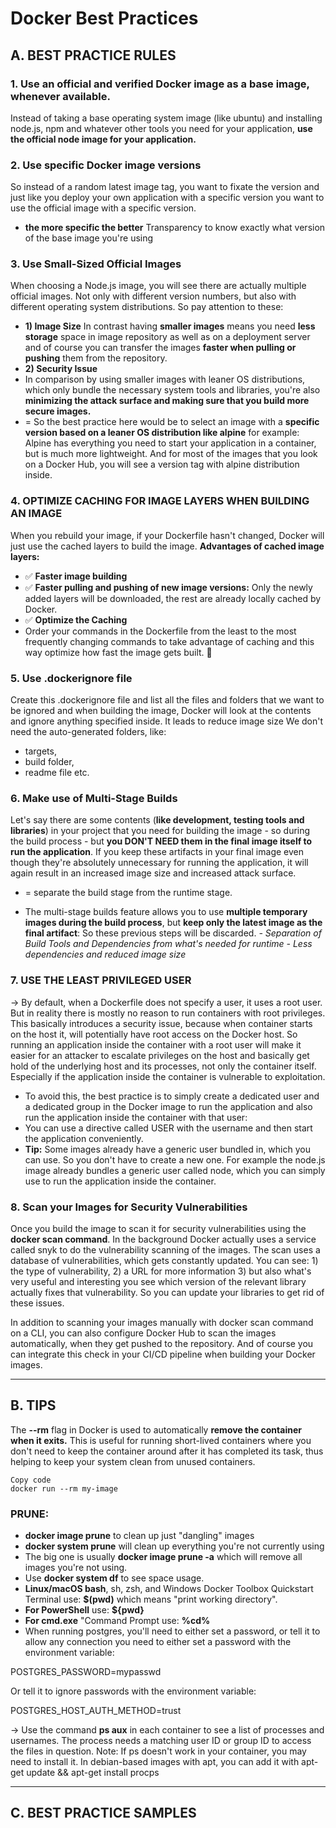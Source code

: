 # Docker Best Practices
## A. BEST PRACTICE RULES
### 1. Use an official and verified Docker image as a base image, whenever available.
Instead of taking a base operating system image (like ubuntu) and installing node.js, npm and whatever other tools you need for your application, **use the official node image for your application.**
### 2. Use specific Docker image versions
So instead of a random latest image tag, you want to fixate the version and just like you deploy your own application with a specific version you want to use the official image with a specific version. 
-  **the more specific the better** Transparency to know exactly what version of the base image you're using

### 3. Use Small-Sized Official Images
When choosing a Node.js image, you will see there are actually multiple official images. Not only with different version numbers, but also with different operating system distributions. So pay attention to these:

-  **1) Image Size**
  In contrast having **smaller images** means you need **less storage** space in image repository as well as on a deployment server and of course you can transfer the images **faster when pulling or pushing** them from the repository.
-  **2) Security Issue**
-  In comparison by using smaller images with leaner OS distributions, which only bundle the necessary system tools and libraries, you're also **minimizing the attack surface and making sure that you build more secure images.**
-  = So the best practice here would be to select an image with a **specific version based on a leaner OS distribution like alpine** for example: Alpine has everything you need to start your application in a container, but is much more lightweight. And for most of the images that you look on a Docker Hub, you will see a version tag with alpine distribution inside.

### 4. OPTIMIZE CACHING FOR IMAGE LAYERS WHEN BUILDING AN IMAGE 
When you rebuild your image, if your Dockerfile hasn't changed, Docker will just use the cached layers to build the image.
**Advantages of cached image layers:**
- ✅ **Faster image building**
- ✅ **Faster pulling and pushing of new image versions:** Only the newly added layers will be downloaded, the rest are already locally cached by Docker.
- ✅ **Optimize the Caching**
- Order your commands in the Dockerfile from the least to the most frequently changing commands to take advantage of caching and this way optimize how fast the image gets built. 🚀

### 5. Use .dockerignore file
Create this .dockerignore file and list all the files and folders that we want to be ignored and when building the image, Docker will look at the contents and ignore anything specified inside. It leads to reduce image size We don't need the auto-generated folders, like: 
- targets,
- build folder,
- readme file etc.

### 6. Make use of Multi-Stage Builds

Let's say there are some contents (**like development, testing tools and libraries**) in your project that you need for building the image - so during the
build process - but **you DON'T NEED them in the final image itself to run the application**. If you keep these artifacts in your final image even though they're absolutely unnecessary for running the application, it will again result in an increased image size and increased attack surface. 
- = separate the build stage from the runtime stage.

- The multi-stage builds feature allows you to use **multiple temporary images during the build process**, but **keep only the latest image as the final artifact**:
So these previous steps will be discarded.
_- Separation of Build Tools and Dependencies from what's needed for runtime_
_- Less dependencies and reduced image size_


### 7. USE THE LEAST PRIVILEGED USER 
-> By default, when a Dockerfile does not specify a user, it uses a root user. But in reality there is mostly no reason to run containers with root privileges. This basically introduces a security issue, because when container starts on the host it, will potentially have root access on the Docker host. So running an application inside the container with a root user will make it easier for an attacker to escalate privileges on the host and basically get hold of the underlying host and its processes, not only the container itself. Especially if the application inside the container is vulnerable to exploitation.

- To avoid this, the best practice is to simply create a dedicated user and a dedicated group in the Docker image to run the application and also run the application inside the container with that user:
- You can use a directive called USER with the username and then start the application conveniently.
- **Tip:** Some images already have a generic user bundled in, which you can use. So you don't have to create a new one. For example the node.js image already bundles a generic user called node, which you can simply use to run the application inside the container. 

### 8. Scan your Images for Security Vulnerabilities
Once you build the image to scan it for security vulnerabilities using the **docker scan command**. In the background Docker actually uses a service called snyk to do the vulnerability scanning of the images. The scan uses a database of vulnerabilities, which gets constantly updated. You can see:
    1) the type of vulnerability,
    2) a URL for more information
    3) but also what's very useful and interesting you see which version of the relevant library actually fixes that vulnerability. So you can update your libraries to get rid of these issues.
       
In addition to scanning your images manually with docker scan command on a CLI, you can also configure Docker Hub to scan the images automatically, when they get pushed to the repository. And of course you can integrate this check in your CI/CD pipeline when building your Docker images.


****************************************************************************************

## B. TIPS
The **--rm** flag in Docker is used to automatically **remove the container when it exits.** This is useful for running short-lived containers where you don't need to keep the container around after it has completed its task, thus helping to keep your system clean from unused containers.

```
Copy code
docker run --rm my-image
```
### PRUNE:
  - **docker image prune** to clean up just "dangling" images
  - **docker system prune** will clean up everything you're not currently using
  - The big one is usually **docker image prune -a** which will remove all images you're not using.
  - Use **docker system df** to see space usage.
  - **Linux/macOS bash**, sh, zsh, and Windows Docker Toolbox Quickstart Terminal use: **$(pwd)** which means "print working directory".
  - **For PowerShell** use: **${pwd}**
  - **For cmd.exe** "Command Prompt use: **%cd%**
  - When running postgres, you'll need to either set a password, or tell it to allow any connection you need to either set a password with the environment variable:

POSTGRES_PASSWORD=mypasswd

Or tell it to ignore passwords with the environment variable:

POSTGRES_HOST_AUTH_METHOD=trust

-> Use the command **ps aux** in each container to see a list of processes and usernames. The process needs a matching user ID or group ID to access the files in question.
Note: If ps doesn't work in your container, you may need to install it. In debian-based images with apt, you can add it with apt-get update && apt-get install procps



****************************************************************************************

## C. BEST PRACTICE SAMPLES

